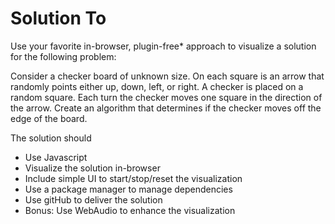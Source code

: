 Solution To
===========

Use your favorite in-browser, plugin-free* approach to visualize a solution for the following problem:

Consider a checker board of unknown size. On each square is an arrow that randomly points either up, down, left, or right. A checker is placed on a random square. Each turn the checker moves one square in the direction of the arrow. Create an algorithm that determines if the checker moves off the edge of the board.

The solution should
* Use Javascript
* Visualize the solution in-browser
* Include simple UI to start/stop/reset the visualization
* Use a package manager to manage dependencies
* Use gitHub to deliver the solution
* Bonus: Use WebAudio to enhance the visualization